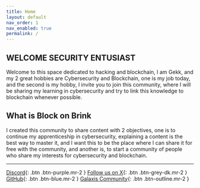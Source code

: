 ```yaml
---
title: Home
layout: default
nav_order: 1
nav_enabled: true
permalink: /
---
```



## WELCOME SECURITY ENTUSIAST

Welcome to this space dedicated to hacking and blockchain, I am Gekk, and my 2 great hobbies are Cybersecurity and Blockchain, one is my job today, and the second is my hobby, I invite you to join this community, where I will be sharing my learning in cybersecurity and try to link this knowledge to blockchain whenever possible.


## What is Block on Brink 

I created this community to share content with 2 objectives, one is to continue my apprenticeship in cybersecurity, explaining a content is the best way to master it, and I want this to be the place where I can share it for free with the community, and another is, to start a community of people who share my interests for cybersecurity and blockchain.


----


[Discord](https://discord.gg/3HDH5B9uqD){: .btn .btn-purple.mr-2 }
[Follow us on X](https://x.com/blockonbrink){: .btn .btn-grey-dk.mr-2 }
[GitHub](https://github.com/blockonbrink/blockonbrink){: .btn .btn-blue.mr-2 }
[Galaxis Community](https://galaxis-community.com/communities/blockonbrink){: .btn .btn-outline.mr-2 }


